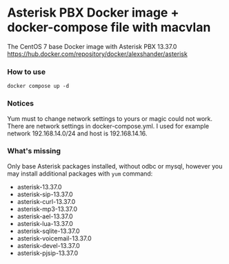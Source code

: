 Asterisk PBX Docker image + docker-compose file with macvlan
============================================================

The CentOS 7 base Docker image with Asterisk PBX 13.37.0 https://hub.docker.com/repository/docker/alexshander/asterisk

### How to use
```docker compose up -d```
### Notices
Yum must to change network settings to yours or magic could not work.
There are network settings in docker-compose.yml. I used for example network 192.168.14.0/24 and host is 192.168.14.16.

### What's missing

Only base Asterisk packages installed, without odbc or mysql, however you may install additional packages with `yum` command:

- asterisk-13.37.0 
- asterisk-sip-13.37.0
- asterisk-curl-13.37.0 
- asterisk-mp3-13.37.0
- asterisk-ael-13.37.0
- asterisk-lua-13.37.0 
- asterisk-sqlite-13.37.0 
- asterisk-voicemail-13.37.0
- asterisk-devel-13.37.0 
- asterisk-pjsip-13.37.0

